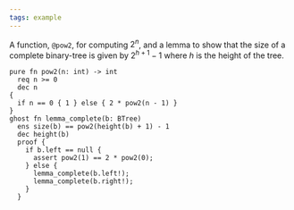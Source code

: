 ```yaml
---
tags: example
---
```


A function, `@pow2`, for computing $2^n$, and a lemma to show that the size of a complete binary-tree is given by $2^{h+1}-1$ where $h$ is the height of the tree.

```{.mist .numberLines offset="56"}
pure fn pow2(n: int) -> int
  req n >= 0
  dec n
{
  if n == 0 { 1 } else { 2 * pow2(n - 1) }
}
ghost fn lemma_complete(b: BTree)
  ens size(b) == pow2(height(b) + 1) - 1
  dec height(b)
  proof {
    if b.left == null {
      assert pow2(1) == 2 * pow2(0);
    } else {
      lemma_complete(b.left!);
      lemma_complete(b.right!);
    }
  }
```